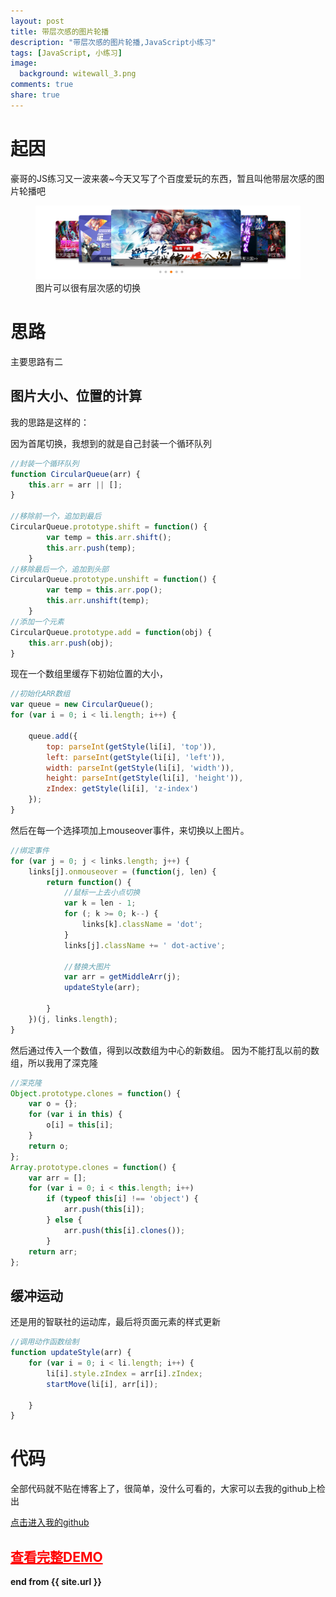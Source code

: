 ```yaml
---
layout: post
title: 带层次感的图片轮播
description: "带层次感的图片轮播,JavaScript小练习"
tags: [JavaScript, 小练习]
image:
  background: witewall_3.png
comments: true
share: true
---
```


# 起因

豪哥的JS练习又一波来袭~今天又写了个百度爱玩的东西，暂且叫他带层次感的图片轮播吧


<figure>
	<a href="/images/article/level-img-change/1.jpg">
		<img src="/images/article/level-img-change/1.jpg" alt="home" />
	</a>
	<figcaption>图片可以很有层次感的切换</figcaption>
</figure>

<!--more-->

# 思路

主要思路有二

## 图片大小、位置的计算

我的思路是这样的：

因为首尾切换，我想到的就是自己封装一个循环队列

```js
//封装一个循环队列
function CircularQueue(arr) {
	this.arr = arr || [];
}

//移除前一个，追加到最后
CircularQueue.prototype.shift = function() {
		var temp = this.arr.shift();
		this.arr.push(temp);
	}
//移除最后一个，追加到头部
CircularQueue.prototype.unshift = function() {
		var temp = this.arr.pop();
		this.arr.unshift(temp);
	}
//添加一个元素
CircularQueue.prototype.add = function(obj) {
	this.arr.push(obj);
}
```

现在一个数组里缓存下初始位置的大小，

```js
//初始化ARR数组
var queue = new CircularQueue();
for (var i = 0; i < li.length; i++) {

	queue.add({
		top: parseInt(getStyle(li[i], 'top')),
		left: parseInt(getStyle(li[i], 'left')),
		width: parseInt(getStyle(li[i], 'width')),
		height: parseInt(getStyle(li[i], 'height')),
		zIndex: getStyle(li[i], 'z-index')
	});
}
```

然后在每一个选择项加上mouseover事件，来切换以上图片。

```js
//绑定事件
for (var j = 0; j < links.length; j++) {
	links[j].onmouseover = (function(j, len) {
		return function() {
			//鼠标一上去小点切换
			var k = len - 1;
			for (; k >= 0; k--) {
				links[k].className = 'dot';
			}
			links[j].className += ' dot-active';

			//替换大图片
			var arr = getMiddleArr(j);
			updateStyle(arr);

		}
	})(j, links.length);
}
```

然后通过传入一个数值，得到以改数组为中心的新数组。
因为不能打乱以前的数组，所以我用了深克隆

```js
//深克隆
Object.prototype.clones = function() {
	var o = {};
	for (var i in this) {
		o[i] = this[i];
	}
	return o;
};
Array.prototype.clones = function() {
	var arr = [];
	for (var i = 0; i < this.length; i++)
		if (typeof this[i] !== 'object') {
			arr.push(this[i]);
		} else {
			arr.push(this[i].clones());
		}
	return arr;
};
```



## 缓冲运动

还是用的智联社的运动库，最后将页面元素的样式更新

```js
//调用动作函数绘制
function updateStyle(arr) {
	for (var i = 0; i < li.length; i++) {
		li[i].style.zIndex = arr[i].zIndex;
		startMove(li[i], arr[i]);

	}
}
```


# 代码

全部代码就不贴在博客上了，很简单，没什么可看的，大家可以去我的github上检出


<a target="_blank"  href="https://github.com/hacke2">点击进入我的github</a><br/>

## <a target="_blank"  style="color:red" href="/works/demo/06/" >查看完整DEMO</a>

<strong>end from {{ site.url }}</strong>